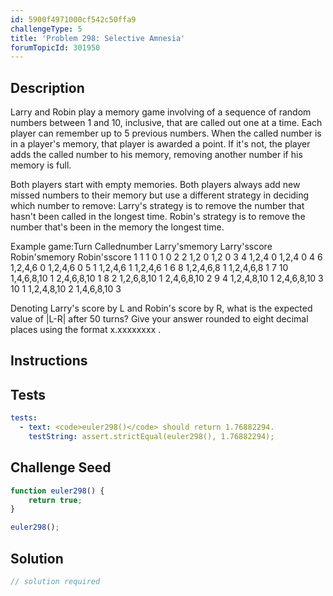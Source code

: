 ```yaml
---
id: 5900f4971000cf542c50ffa9
challengeType: 5
title: 'Problem 298: Selective Amnesia'
forumTopicId: 301950
---
```


## Description
<section id='description'>
Larry and Robin play a memory game involving of a sequence of random numbers between 1 and 10, inclusive, that are called out one at a time. Each player can remember up to 5 previous numbers. When the called number is in a player's memory, that player is awarded a point. If it's not, the player adds the called number to his memory, removing another number if his memory is full.

Both players start with empty memories. Both players always add new missed numbers to their memory but use a different strategy in deciding which number to remove:
Larry's strategy is to remove the number that hasn't been called in the longest time.
Robin's strategy is to remove the number that's been in the memory the longest time.

Example game:Turn
  Callednumber
  Larry'smemory
  Larry'sscore
  Robin'smemory
  Robin'sscore
1
  1
  1
  0
  1
  0
2
  2
  1,2
  0
  1,2
  0
3
  4
  1,2,4
  0
  1,2,4
  0
4
  6
  1,2,4,6
  0
  1,2,4,6
  0
5
  1
  1,2,4,6
  1
  1,2,4,6
  1
6
  8
  1,2,4,6,8
  1
  1,2,4,6,8
  1
7
  10
  1,4,6,8,10
  1
  2,4,6,8,10
  1
8
  2
  1,2,6,8,10
  1
  2,4,6,8,10
  2
9
  4
  1,2,4,8,10
  1
  2,4,6,8,10
  3
10
  1
  1,2,4,8,10
  2
  1,4,6,8,10
  3


Denoting Larry's score by L and Robin's score by R, what is the expected value of |L-R| after 50 turns? Give your answer rounded to eight decimal places using the format x.xxxxxxxx .
</section>

## Instructions
<section id='instructions'>

</section>

## Tests
<section id='tests'>

```yml
tests:
  - text: <code>euler298()</code> should return 1.76882294.
    testString: assert.strictEqual(euler298(), 1.76882294);

```

</section>

## Challenge Seed
<section id='challengeSeed'>

<div id='js-seed'>

```js
function euler298() {
    return true;
}

euler298();
```

</div>



</section>

## Solution
<section id='solution'>

```js
// solution required
```

</section>
